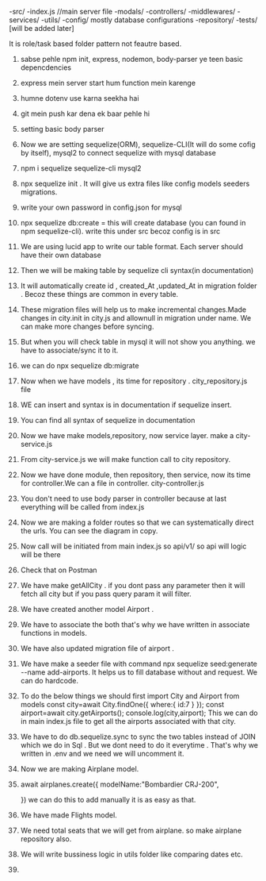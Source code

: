  -src/
    -index.js //main server file
    -modals/
    -controllers/
    -middlewares/
    -services/
    -utils/
    -config/            mostly database configurations
    -repository/
 -tests/  [will be added later]

 It is role/task based folder pattern not feautre based.



1) sabse pehle npm init, express, nodemon, body-parser ye teen basic depencdencies
2) express mein server start hum function mein karenge 
3) humne dotenv use karna seekha hai  
4) git mein push kar dena ek baar pehle hi
5) setting basic body parser 
6) Now we are setting sequelize(ORM), sequelize-CLI(It will do some cofig by itself), mysql2 to connect sequelize with mysql database
7) npm i sequelize sequelize-cli mysql2
8) npx sequelize init . It will give us extra files like config models seeders migrations.
9) write your own password in config.json for mysql
10) npx sequelize db:create = this will create database (you can found in npm sequelize-cli). write this under src becoz config is in src
11) We are using lucid  app to write our table format. Each server should have their own database
12) Then we will be making table by sequelize cli syntax(in documentation)
13) It will automatically create id , created_At ,updated_At in migration folder . Becoz these things are common in every table.
14) These migration files will help us to make incremental changes.Made changes in city.init in city.js and allownull in migration under name. We can make more changes before syncing.
15) But when you will check table in mysql it will not show you anything. we have to associate/sync it to it.
16) we can do npx sequelize db:migrate
17) Now when we have models , its time for repository . city_repository.js file 
18) WE can insert and syntax is in documentation if sequelize insert.
19) You can find all syntax of sequelize in documentation
20) Now we have make models,repository, now service layer. make a city-service.js
21) From city-service.js we will make function call to city repository.
22) Now we have done module, then repository, then service, now its time for controller.We can a file in controller. city-controller.js
23) You don't need to use body parser in controller because at last everything will be called from index.js
24) Now we are making a folder routes so that we can systematically direct the urls. You can see the diagram in copy.
25) Now call will be initiated from main index.js so api/v1/ so api will logic will be there
26) Check that on Postman
27) We have make getAllCity . if you dont pass any parameter then it will fetch all city but if you pass query param it will filter.
28) We have created another model Airport . 
29) We have to associate the both that's why we have written in associate functions in models.
30) We have also updated migration file of airport .
31) We have make a seeder file with command npx sequelize seed:generate --name add-airports. It helps us to fill database without and request. We can do hardcode.
32) To do the below things we should first import City and Airport from models
const city=await City.findOne({
      where:{
        id:7
      }
    });
    const airport=await city.getAirports();
    console.log(city,airport);         This we can do in main index.js file to get all the airports associated with that city.

33) We have to do db.sequelize.sync to sync the two tables instead of JOIN which we do in Sql . But we dont need to do it everytime . That's why we written in .env and we need we will uncomment it.
34) Now we are making Airplane model.
35) await airplanes.create({
      modelName:"Bombardier CRJ-200",

    }) we can do this to add manually it is as easy as that.
36) We have made Flights model.
37) We need total seats that we will get from airplane. so make airplane repository also.
38) We will write bussiness logic in utils folder like comparing dates etc.
39) 